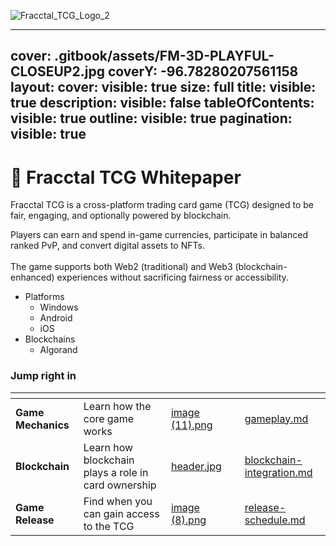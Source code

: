 
![Fracctal_TCG_Logo_2](https://github.com/user-attachments/assets/d3057324-a3f4-47c2-9b33-50f38e435836)

---
cover: .gitbook/assets/FM-3D-PLAYFUL-CLOSEUP2.jpg
coverY: -96.78280207561158
layout:
  cover:
    visible: true
    size: full
  title:
    visible: true
  description:
    visible: false
  tableOfContents:
    visible: true
  outline:
    visible: true
  pagination:
    visible: true
---

# 📔 Fracctal TCG Whitepaper

Fracctal TCG is a cross-platform trading card game (TCG) designed to be fair, engaging, and optionally powered by blockchain.&#x20;

Players can earn and spend in-game currencies, participate in balanced ranked PvP, and convert digital assets to NFTs. \
\
The game supports both Web2 (traditional) and Web3 (blockchain-enhanced) experiences without sacrificing fairness or accessibility.&#x20;



* Platforms
  * Windows
  * Android
  * iOS
* Blockchains
  * Algorand

### Jump right in

<table data-view="cards"><thead><tr><th></th><th></th><th data-hidden data-card-cover data-type="files"></th><th data-hidden></th><th data-hidden data-card-target data-type="content-ref"></th></tr></thead><tbody><tr><td><strong>Game Mechanics</strong></td><td>Learn how the core game works</td><td><a href=".gitbook/assets/image (11).png">image (11).png</a></td><td></td><td><a href="getting-started/gameplay.md">gameplay.md</a></td></tr><tr><td><strong>Blockchain</strong></td><td>Learn how blockchain plays a role in card ownership</td><td><a href=".gitbook/assets/header.jpg">header.jpg</a></td><td></td><td><a href="getting-started/blockchain-integration.md">blockchain-integration.md</a></td></tr><tr><td><strong>Game Release</strong></td><td>Find when you can gain access to the TCG</td><td><a href=".gitbook/assets/image (8).png">image (8).png</a></td><td></td><td><a href="basics/release-schedule.md">release-schedule.md</a></td></tr></tbody></table>
